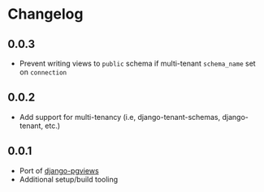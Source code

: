 # Changelog

## 0.0.3

- Prevent writing views to `public` schema if multi-tenant `schema_name` set on `connection`

## 0.0.2

- Add support for multi-tenancy (i.e, django-tenant-schemas, django-tenant, etc.)

## 0.0.1

- Port of [django-pgviews](https://github.com/mypebble/django-pgviews)
- Additional setup/build tooling
